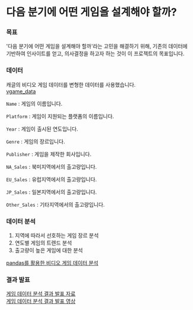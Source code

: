 # 다음 분기에 어떤 게임을 설계해야 할까?

### 목표
'다음 분기에 어떤 게임을 설계해야 할까'라는 고민을 해결하기 위해, 기존의 데이터에 기반하여 인사이트를 얻고, 의사결정을 하고자 하는 것이 이 프로젝트의 목표입니다.

### 데이터
캐글의 비디오 게임 데이터를 변형한 데이터를 사용했습니다.\
[vgame_data](https://url.kr/kbqsa6)

`Name` : 게임의 이름입니다.

`Platform` : 게임이 지원되는 플랫폼의 이름입니다.

`Year` : 게임이 출시된 연도입니다.

`Genre` : 게임의 장르입니다.

`Publisher` : 게임을 제작한 회사입니다.

`NA_Sales` : 북미지역에서의 출고량입니다.

`EU_Sales` : 유럽지역에서의 출고량입니다.

`JP_Sales` : 일본지역에서의 출고량입니다.

`Other_Sales` : 기타지역에서의 출고량입니다.

### 데이터 분석
1. 지역에 따라서 선호하는 게임 장르 분석
2. 연도별 게임의 트렌드 분석
3. 출고량이 높은 게임에 대한 분석

[pandas를 활용한 비디오 게임 데이터 분석](https://url.kr/f6endu)

### 결과 발표
[게임 데이터 분석 결과 발표 자료](https://github.com/nahyun-song/pf_game/blob/main/%E1%84%87%E1%85%B5%E1%84%83%E1%85%B5%E1%84%8B%E1%85%A9%20%E1%84%80%E1%85%A6%E1%84%8B%E1%85%B5%E1%86%B7%20%E1%84%83%E1%85%A6%E1%84%8B%E1%85%B5%E1%84%90%E1%85%A5%20%E1%84%87%E1%85%AE%E1%86%AB%E1%84%89%E1%85%A5%E1%86%A8%20%E1%84%80%E1%85%A7%E1%86%AF%E1%84%80%E1%85%AA.pdf)\
[게임 데이터 분석 결과 발표 영상](https://youtu.be/2m-f3dtKzAw)
